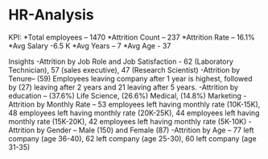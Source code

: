 # HR-Analysis

KPI:
*Total employees – 1470
*Attrition Count – 237
*Attrition Rate – 16.1%
*Avg Salary -6.5 K
*Avg Years – 7
*Avg Age - 37

Insights
-Attrition by Job Role and Job Satisfaction - 62 (Laboratory Technician), 57 (sales executive), 47 (Research Scientist)
-Attrition by Tenure– (59) Employees leaving company after 1 year is highest, followed by (27) leaving after 2 years and 21 leaving after 5 years.
-Attrition by education – (37.6%) Life Science, (26.6%) Medical, (14.8%) Marketing
-Attrition by Monthly Rate – 53 employees left having monthly rate (10K-15K), 48 employees left having monthly rate (20K-25K), 44 employees left having monthly rate (15K-20K), 42 employees left having monthly rate (5K-10K)
-Attrition by Gender – Male (150) and Female (87)
-Attrition by Age – 77 left company (age 36-40), 62 left company (age 25-30), 60 left company (age 31-35)
